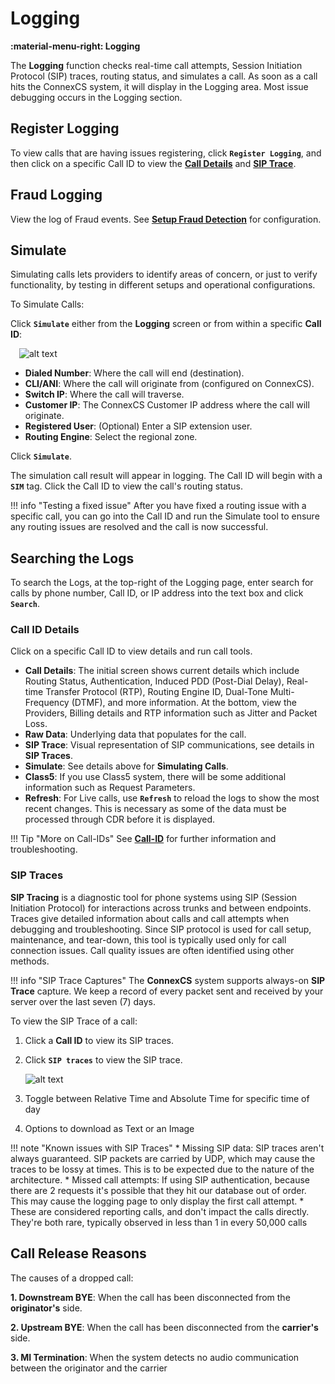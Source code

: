 # Logging
**:material-menu-right: Logging**

The **Logging** function checks real-time call attempts, Session Initiation Protocol (SIP) traces, routing status, and simulates a call. As soon as a call hits the ConnexCS system, it will display in the Logging area. Most issue debugging occurs in the Logging section. 

## Register Logging
To view calls that are having issues registering, click **`Register Logging`**, and then click on a specific Call ID to view the [**Call Details**](https://docs.connexcs.com/logging/#call-id-details) and [**SIP Trace**](https://docs.connexcs.com/logging/#sip-traces).

## Fraud Logging
View the log of Fraud events. See [**Setup Fraud Detection**](https://docs.connexcs.com/setup/advanced/fraud/#setup-a-fraud-detection) for configuration. 

## Simulate
Simulating calls lets providers to identify areas of concern, or just to verify functionality, by testing in different setups and operational configurations. 

To Simulate Calls:

Click **`Simulate`** either from the **Logging** screen or from within a specific **Call ID**:

&emsp;![alt text][logging-4]

+ **Dialed Number**: Where the call will end (destination). 
+ **CLI/ANI**: Where the call will originate from (configured on ConnexCS). 
+ **Switch IP**: Where the call will traverse.
+ **Customer IP**: The ConnexCS Customer IP address where the call will originate.
+ **Registered User**: (Optional) Enter a SIP extension user.
+ **Routing Engine**: Select the regional zone. 

Click **`Simulate`**. 

The simulation call result will appear in logging. The Call ID will begin with a **`SIM`** tag. Click the Call ID to view the call's routing status.

!!! info "Testing a fixed issue"
    After you have fixed a routing issue with a specific call, you can go into the Call ID and run the Simulate tool to ensure any routing issues are resolved and the call is now successful. 

## Searching the Logs

To search the Logs, at the top-right of the Logging page, enter search for calls by phone number, Call ID, or IP address into the text box and click **`Search`**.

### Call ID Details
Click on a specific Call ID to view details and run call tools. 

* **Call Details**: The initial screen shows current details which include Routing Status, Authentication, Induced PDD (Post-Dial Delay), Real-time Transfer Protocol (RTP), Routing Engine ID, Dual-Tone Multi-Frequency (DTMF), and more information. At the bottom, view the Providers, Billing details and RTP information such as Jitter and Packet Loss. 
* **Raw Data**: Underlying data that populates for the call. 
* **SIP Trace**: Visual representation of SIP communications, see details in **SIP Traces**. 
* **Simulate**: See details above for **Simulating Calls**. 
* **Class5**: If you use Class5 system, there will be some additional information such as Request Parameters. 
* **Refresh**: For Live calls, use **`Refresh`** to reload the logs to show the most recent changes. This is necessary as some of the data must be processed through CDR before it is displayed. 

!!! Tip "More on Call-IDs"
    See [**Call-ID**](/guides/howto/callid) for further information and troubleshooting.

### SIP Traces
**SIP Tracing** is a diagnostic tool for phone systems using SIP (Session Initiation Protocol) for interactions across trunks and between endpoints. Traces give detailed information about calls and call attempts when debugging and troubleshooting. Since SIP protocol is used for call setup, maintenance, and tear-down, this tool is typically used only for call connection issues. Call quality issues are often identified using other methods.

!!! info "SIP Trace Captures"
    The **ConnexCS** system supports always-on **SIP Trace** capture. We keep a record of every packet sent and received by your server over the last seven (7) days. 

To view the SIP Trace of a call:

1. Click a **Call ID** to view its SIP traces.
2. Click **`SIP traces`** to view the SIP trace.

      ![alt text][logging-sip]

3. Toggle between Relative Time and Absolute Time for specific time of day
4. Options to download as Text or an Image

!!! note "Known issues with SIP Traces"
    * Missing SIP data: SIP traces aren't always guaranteed. SIP packets are carried by UDP, which may cause the traces to be lossy at times. This is to be expected due to the nature of the architecture.
    * Missed call attempts: If using SIP authentication, because there are 2 requests it's possible that they hit our database out of order. This may cause the logging page to only display the first call attempt.
    * These are considered reporting calls, and don't impact the calls directly. They're both rare, typically observed in less than 1 in every 50,000 calls

[logging-sip]: /misc/img/logging-sip.png "SIP Traces"
[logging-4]: /misc/img/236.png "logging-4"

## Call Release Reasons

The causes of a dropped call:

 **1. Downstream BYE**: When the call has been disconnected from the **originator's** side.

 **2. Upstream BYE**: When the call has been disconnected from the **carrier's** side.

**3. MI Termination**: When the system detects no audio communication between the originator and the carrier

<!--stackedit_data:
eyJoaXN0b3J5IjpbLTE1OTA1OTgzMjQsODY2NDIxMzEwLC0xNz
M2OTg5ODczLC0xMDgyOTQ2NTkyLDEyOTQzODA5ODMsNjI1MTE3
NDQ2LDY0MDcyMDg0NCwxMjIyNDcyMTU0XX0=
-->